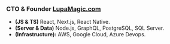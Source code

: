 ### CTO & Founder <a href='https://lupamagic.com'>LupaMagic.com</a>

 - **(JS & TS)** React, Next.js, React Native.
 - **(Server & Data)** Node.js, GraphQL, PostgreSQL, SQL Server.
 - **(Infrastructure):** AWS, Google Cloud, Azure Devops.
 
